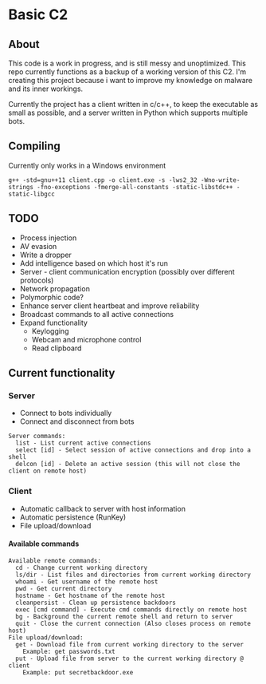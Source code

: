 # Basic C2
## About
This code is a work in progress, and is still messy and unoptimized. This repo currently functions as a backup of a working version of this C2.
I'm creating this project because i want to improve my knowledge on malware and its inner workings.

Currently the project has a client written in c/c++, to keep the executable as small as possible, and a server written in Python which supports multiple bots.

## Compiling
Currently only works in a Windows environment
```
g++ -std=gnu++11 client.cpp -o client.exe -s -lws2_32 -Wno-write-strings -fno-exceptions -fmerge-all-constants -static-libstdc++ -static-libgcc
```

## TODO
* Process injection
* AV evasion
* Write a dropper
* Add intelligence based on which host it's run
* Server - client communication encryption (possibly over different protocols)
* Network propagation
* Polymorphic code?
* Enhance server client heartbeat and improve reliability
* Broadcast commands to all active connections
* Expand functionality
  * Keylogging
  * Webcam and microphone control
  * Read clipboard
  
## Current functionality
### Server
* Connect to bots individually
* Connect and disconnect from bots
```
Server commands:
  list - List current active connections
  select [id] - Select session of active connections and drop into a shell
  delcon [id] - Delete an active session (this will not close the client on remote host)
```
### Client
* Automatic callback to server with host information
* Automatic persistence (RunKey)
* File upload/download
#### Available commands
```
Available remote commands:
  cd - Change current working directory
  ls/dir - List files and directories from current working directory
  whoami - Get username of the remote host
  pwd - Get current directory
  hostname - Get hostname of the remote host
  cleanpersist - Clean up persistence backdoors
  exec [cmd command] - Execute cmd commands directly on remote host
  bg - Background the current remote shell and return to server
  quit - Close the current connection (Also closes process on remote host)
File upload/download:
  get - Download file from current working directory to the server
    Example: get passwords.txt
  put - Upload file from server to the current working directory @ client
    Example: put secretbackdoor.exe
```
